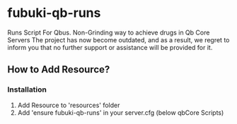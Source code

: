 # fubuki-qb-runs
Runs Script For Qbus. Non-Grinding way to achieve drugs in Qb Core Servers
The project has now become outdated, and as a result, we regret to inform you that no further support or assistance will be provided for it.


## How to Add Resource?

### Installation
1. Add Resource to 'resources' folder
2. Add 'ensure fubuki-qb-runs' in your server.cfg (below qbCore Scripts)
